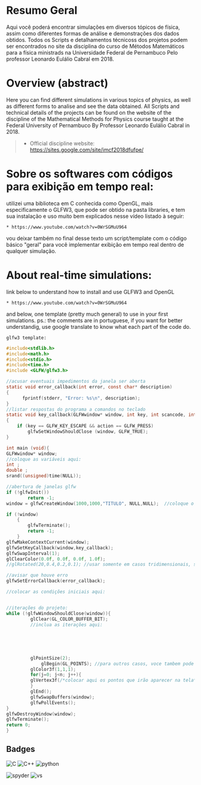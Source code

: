 # Resumo Geral

Aqui você poderá encontrar simulações em diversos tópicos de física, assim como diferentes formas de análise e demonstrações dos dados obtidos. Todos os Scripts e detalhamentos técnicoss dos projetos podem ser encontrados no site da disciplina do curso de Métodos Matemáticos para a física ministrads na Universidade Federal de Pernambuco Pelo professor Leonardo Eulálio Cabral em 2018. 


# Overview (abstract) 

Here you can find different simulations in various topics of physics, as well as different forms to analise and see the data obtained.
All Scripts and technical details of the projects can be found on the website of the discipline of the Mathematical Methods for Physics course taught at the Federal University of Pernambuco By Professor Leonardo Eulálio Cabral in 2018.



> * Official discipline website: https://sites.google.com/site/imcf2018dfufpe/


# Sobre os softwares com códigos para exibição em tempo real: 

utilizei uma biblioteca em C conhecida como OpenGL, mais especificamente o GLFW3, que pode ser obtido na pasta libraries, e tem sua instalação e uso 
muito bem explicados nesse vídeo listado à seguir: 

	* https://www.youtube.com/watch?v=0WrSGMuU964

vou deixar também no final desse texto um script/template com o código básico "geral" para você implementar exibição em tempo real dentro de qualquer simulação.

# About real-time simulations: 

link below to understand how to install and use GLFW3 and OpenGL 

	* https://www.youtube.com/watch?v=0WrSGMuU964

and below, one template (pretty much general) to use in your first simulations.
ps.: the comments are in portuguese, if you want for better understandig, use google translate to know what each part of the code do. 

`glfw3 template:` 

```C
#include<stdlib.h>
#include<math.h>
#include<stdio.h>
#include<time.h>
#include <GLFW/glfw3.h>

//acusar eventuais impedimentos da janela ser aberta
static void error_callback(int error, const char* description)
{
      fprintf(stderr, "Error: %s\n", description);
}
//listar respostas do programa a comandos no teclado
static void key_callback(GLFWwindow* window, int key, int scancode, int action, int mods)
{
	if (key == GLFW_KEY_ESCAPE && action == GLFW_PRESS)
		glfwSetWindowShouldClose (window, GLFW_TRUE);
}

int main (void){
GLFWwindow* window;
//coloque as variáveis aqui:
int ;
double ;
srand((unsigned)time(NULL));

//abertura de janelas glfw
if (!glfwInit())
        return -1;
window = glfwCreateWindow(1000,1000,"TITULO", NULL,NULL);  //coloque o titulo da janela entre aspas 

if (!window)
    {
        glfwTerminate();
        return -1;
    }
glfwMakeContextCurrent(window);
glfwSetKeyCallback(window,key_callback);
glfwSwapInterval(1);
glClearColor(0.0f, 0.0f, 0.0f, 1.0f);
//glRotated(20,0.4,0.2,0.1); //usar somente em casos tridimensionais, se não da merda

//avisar que houve erro
glfwSetErrorCallback(error_callback);

//colocar as condições iniciais aqui:


//iterações do projeto:
while (!glfwWindowShouldClose(window)){
	     glClear(GL_COLOR_BUFFER_BIT);
	     //inclua as iterações aqui:
	     
		 
		 
		 
		 
	     glPointSize(2);
             glBegin(GL_POINTS); //para outros casos, voce tambem pode usar GL_LINES
		 glColor3f(1,1,1);
         for(j=0; j<n; j++){ 
		 glVertex3f(/*colocar aqui os pontos que irão aparecer na tela*/); //glVertex3f - o 3 indica que a função receb 3 argumentos, também pode ser feita para 2 ou 1.
		 }
		 glEnd();
		 glfwSwapBuffers(window);
		 glfwPollEvents();
}
glfwDestroyWindow(window);
glfwTerminate();
return 0;
}
```


## Badges 
![C](https://img.shields.io/badge/C-00599C?style=Plastic&logo=c&logoColor=white)
![C++](https://img.shields.io/badge/C%2B%2B-00599C?style=Plastic&logo=c%2B%2B&logoColor=white) 
![python](https://img.shields.io/badge/Python-14354C?style=Plastic&logo=python&logoColor=white)

![spyder](https://img.shields.io/badge/Spyder%20Ide-FF0000?style=for-the-badge&logo=spyder%20ide&logoColor=white)
![vs](https://img.shields.io/badge/Visual_Studio-5C2D91?style=for-the-badge&logo=visual%20studio&logoColor=white)

